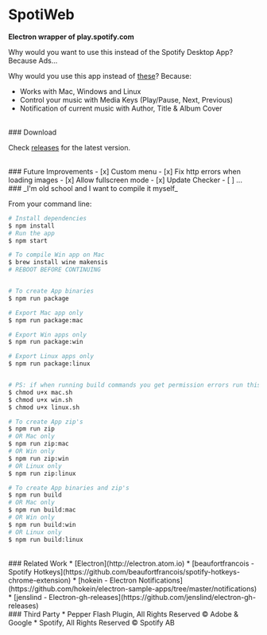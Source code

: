 # SpotiWeb

**Electron wrapper of play.spotify.com**

Why would you want to use this instead of the Spotify Desktop App? Because Ads...

Why would you use this app instead of [these](https://github.com/search?utf8=✓&q=spotify+electron&type=Repositories&ref=searchresults)? Because:
* Works with Mac, Windows and Linux
* Control your music with Media Keys (Play/Pause, Next, Previous)
* Notification of current music with Author, Title & Album Cover

<br>
### Download

Check [releases](https://github.com/tomasmcm/SpotiWeb/releases) for the latest version.

<br>
### Future Improvements
- [x] Custom menu
- [x] Fix http errors when loading images
- [x] Allow fullscreen mode
- [x] Update Checker
- [ ] ...

<br>
### _I'm old school and I want to compile it myself_

From your command line:

```bash
# Install dependencies
$ npm install
# Run the app
$ npm start

# To compile Win app on Mac
$ brew install wine makensis
# REBOOT BEFORE CONTINUING


# To create App binaries
$ npm run package

# Export Mac app only
$ npm run package:mac

# Export Win apps only
$ npm run package:win

# Export Linux apps only
$ npm run package:linux


# PS: if when running build commands you get permission errors run this:
$ chmod u+x mac.sh
$ chmod u+x win.sh
$ chmod u+x linux.sh

# To create App zip's
$ npm run zip
# OR Mac only
$ npm run zip:mac
# OR Win only
$ npm run zip:win
# OR Linux only
$ npm run zip:linux

# To create App binaries and zip's
$ npm run build
# OR Mac only
$ npm run build:mac
# OR Win only
$ npm run build:win
# OR Linux only
$ npm run build:linux

```

<br>
### Related Work
* [Electron](http://electron.atom.io)
* [beaufortfrancois - Spotify Hotkeys](https://github.com/beaufortfrancois/spotify-hotkeys-chrome-extension)
* [hokein - Electron Notifications](https://github.com/hokein/electron-sample-apps/tree/master/notifications)
* [jenslind - Electron-gh-releases](https://github.com/jenslind/electron-gh-releases)

<br>
### Third Party
* Pepper Flash Plugin, All Rights Reserved © Adobe & Google
* Spotify, All Rights Reserved © Spotify AB
